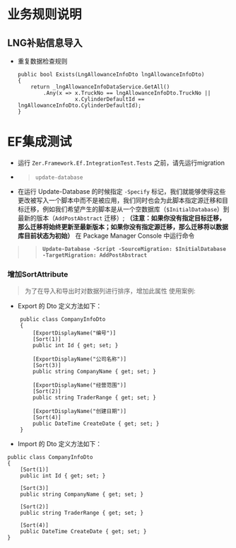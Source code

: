 
# 业务规则说明
## LNG补贴信息导入
- 重复数据检查规则
    ```
    public bool Exists(LngAllowanceInfoDto lngAllowanceInfoDto)
    {
    	return _lngAllowanceInfoDataService.GetAll()
    		.Any(x => x.TruckNo == lngAllowanceInfoDto.TruckNo ||
    				  x.CylinderDefaultId == lngAllowanceInfoDto.CylinderDefaultId);
    }
    ```

# EF集成测试
- 运行 ```Zer.Framework.Ef.IntegrationTest.Tests``` 之前，请先运行migration
- > ```update-database```
- 在运行 Update-Database 的时候指定 ```-Specify``` 标记，我们就能够使得这些更改被写入一个脚本中而不是被应用，我们同时也会为此脚本指定源迁移和目标迁移，例如我们希望产生的脚本是从一个空数据库（```$InitialDatabase```）到最新的版本（```AddPostAbstract``` 迁移）;
__（注意：如果你没有指定目标迁移，那么迁移将始终更新至最新版本；如果你没有指定源迁移，那么迁移将以数据库目前状态为初始）__
在 Package Manager Console 中运行命令
>> __```Update-Database -Script -SourceMigration: $InitialDatabase -TargetMigration: AddPostAbstract```__

### 增加SortAttribute 
> 为了在导入和导出时对数据列进行排序，增加此属性
> 使用案例:

- Export 的 Dto 定义方法如下：

```
    public class CompanyInfoDto
    {
        [ExportDisplayName("编号")]
        [Sort(1)]
        public int Id { get; set; }

        [ExportDisplayName("公司名称")]
        [Sort(3)]
        public string CompanyName { get; set; }

        [ExportDisplayName("经营范围")]
        [Sort(2)]
        public string TraderRange { get; set; }

        [ExportDisplayName("创建日期")]
        [Sort(4)]
        public DateTime CreateDate { get; set; }
    }
```

- Import 的 Dto 定义方法如下：

```
public class CompanyInfoDto
{
    [Sort(1)]
    public int Id { get; set; }

    [Sort(3)]
    public string CompanyName { get; set; }

    [Sort(2)]
    public string TraderRange { get; set; }

    [Sort(4)]
    public DateTime CreateDate { get; set; }
}
```
